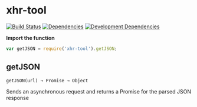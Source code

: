 # xhr-tool

[![Build Status](https://travis-ci.org/JannesMeyer/xhr-tool.svg?branch=master)](https://travis-ci.org/JannesMeyer/xhr-tool)
[![Dependencies](https://david-dm.org/JannesMeyer/xhr-tool.svg)](https://david-dm.org/JannesMeyer/xhr-tool)
[![Development Dependencies](https://david-dm.org/JannesMeyer/xhr-tool/dev-status.svg)](https://david-dm.org/JannesMeyer/xhr-tool#info=devDependencies)

**Import the function**

~~~js
var getJSON = require('xhr-tool').getJSON;
~~~

## getJSON

	getJSON(url) → Promise → Object

Sends an asynchronous request and returns a Promise for the parsed JSON response

